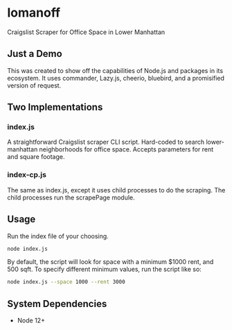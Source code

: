 # lomanoff
Craigslist Scraper for Office Space in Lower Manhattan

## Just a Demo
This was created to show off the capabilities of Node.js and packages in its ecosystem. It uses commander, Lazy.js, cheerio, bluebird, and a promisified version of request.

## Two Implementations

### index.js
A straightforward Craigslist scraper CLI script. Hard-coded to search lower-manhattan neighborhoods for office space. Accepts parameters for rent and square footage.

### index-cp.js
The same as index.js, except it uses child processes to do the scraping. The child processes run the scrapePage module.

## Usage
Run the index file of your choosing.
```bash
node index.js
```

By default, the script will look for space with a minimum $1000 rent, and 500 sqft. To specify different minimum values, run the script like so:
```bash
node index.js --space 1000 --rent 3000
```

## System Dependencies
- Node 12+